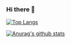 ### Hi there 👋

[![Top Langs](https://github-readme-stats.vercel.app/api/top-langs/?username=pai01234&layout=compact)](https://github.com/anuraghazra/github-readme-stats)

[![Anurag's github stats](https://github-readme-stats.vercel.app/api?username=pai01234)](https://github.com/anuraghazra/github-readme-stats)
